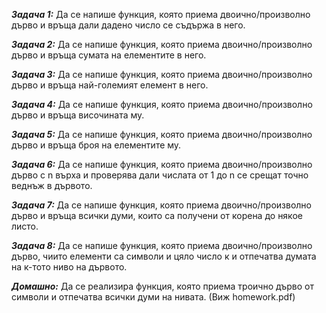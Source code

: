 ***Задача 1:*** Да се напише функция, която приема двоично/произволно дърво и връща дали дадено число се съдържа в него.

***Задача 2:*** Да се напише функция, която приема двоично/произволно дърво и връща сумата на елементите в него.

***Задача 3:*** Да се напише функция, която приема двоично/произволно дърво и връща най-големият елемент в него.

***Задача 4:*** Да се напише функция, която приема двоично/произволно дърво и връща височината му.

***Задача 5:*** Да се напише функция, която приема двоично/произволно дърво и връща броя на елементите му.

***Задача 6:*** Да се напише функция, която приема двоично/произволно дърво с n върха и проверява дали числата от 1 до n се срещат точно веднъж в дървото.

***Задача 7:*** Да се напише функция, която приема двоично/произволно дърво и връща всички думи, които са получени от корена до някое листо.

***Задача 8:*** Да се напише функция, която приема двоично/произволно дърво, чиито елементи са символи и цяло число к и отпечатва думата на к-тото ниво на дървото.

***Домашно:*** Да се реализира функция, която приема троично дърво от символи и отпечатва всички думи на нивата. (Виж homework.pdf)


